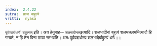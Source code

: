 ```yaml
---
index:  2.4.22
sutra:  छाया बाहुल्ये
vritti:  nyasa
---
```


`पूर्वपदार्थधर्मो बाहुल्यम्` इति। अत्र हेतुमाह-- `शलभादीनाम्`इत्यादि। शळभादीनां बहुत्वं शलभच्छायमित्यादौ हि गम्यते, न हि तेन विना छाया सम्भवति। अतः पूर्वपदार्थस्य शलभादेर्बाहुल्यं धर्मः।।

